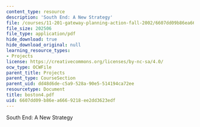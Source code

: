```yaml
---
content_type: resource
description: 'South End: A New Strategy'
file: /courses/11-201-gateway-planning-action-fall-2002/6607dd09b86ea6669218ee2dd3623edf_boston4.pdf
file_size: 202506
file_type: application/pdf
hide_download: true
hide_download_original: null
learning_resource_types:
- Projects
license: https://creativecommons.org/licenses/by-nc-sa/4.0/
ocw_type: OCWFile
parent_title: Projects
parent_type: CourseSection
parent_uid: dd48d6de-c5a9-528a-90e5-514194ca72ee
resourcetype: Document
title: boston4.pdf
uid: 6607dd09-b86e-a666-9218-ee2dd3623edf
---
```

South End: A New Strategy